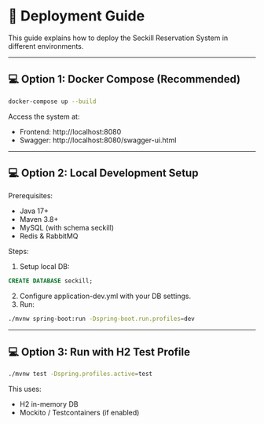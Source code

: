 # 🚀 Deployment Guide

This guide explains how to deploy the Seckill Reservation System in different environments.

---

## 💻 Option 1: Docker Compose (Recommended)

```bash
docker-compose up --build
```
Access the system at:
- Frontend: http://localhost:8080
- Swagger: http://localhost:8080/swagger-ui.html

---

## 💻 Option 2: Local Development Setup

Prerequisites:
- Java 17+
- Maven 3.8+
- MySQL (with schema seckill)
- Redis & RabbitMQ

Steps:
1. Setup local DB:
```sql
CREATE DATABASE seckill;
```
2. Configure application-dev.yml with your DB settings.
3. Run:
```zsh
./mvnw spring-boot:run -Dspring-boot.run.profiles=dev
```

---

## 💻 Option 3: Run with H2 Test Profile

```zsh
./mvnw test -Dspring.profiles.active=test
```
This uses:
- H2 in-memory DB
- Mockito / Testcontainers (if enabled)
